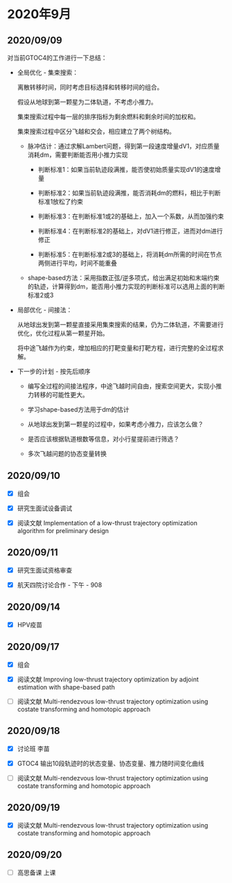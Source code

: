 # 2020年9月

## 2020/09/09

对当前GTOC4的工作进行一下总结：

* 全局优化 - 集束搜索：

	离散转移时间，同时考虑目标选择和转移时间的组合。

	假设从地球到第一颗星为二体轨道，不考虑小推力。

	集束搜索过程中每一层的排序指标为剩余燃料和剩余时间的加权和。

	集束搜索过程中区分飞越和交会，相应建立了两个树结构。

	* 脉冲估计：通过求解Lambert问题，得到第一段速度增量dV1，对应质量消耗dm，需要判断能否用小推力实现

		* 判断标准1：如果当前轨迹段满推，能否使初始质量实现dV1的速度增量

		* 判断标准2：如果当前轨迹段满推，能否消耗dm的燃料，相比于判断标准1放松了约束

		* 判断标准3：在判断标准1或2的基础上，加入一个系数，从而加强约束

		* 判断标准4：在判断标准2的基础上，对dV1进行修正，进而对dm进行修正

		* 判断标准5：在判断标准2或3的基础上，将消耗dm所需的时间在节点两侧进行平均，时间不能重叠

	* shape-based方法：采用指数正弦/逆多项式，给出满足初始和末端约束的轨迹，计算得到dm，能否用小推力实现的判断标准可以选用上面的判断标准2或3

* 局部优化 - 间接法：

	从地球出发到第一颗星直接采用集束搜索的结果，仍为二体轨道，不需要进行优化，优化过程从第一颗星开始。

	将中途飞越作为约束，增加相应的打靶变量和打靶方程，进行完整的全过程求解。

* 下一步的计划 - 按先后顺序

	* 编写全过程的间接法程序，中途飞越时间自由，搜索空间更大，实现小推力转移的可能性更大。

	* 学习shape-based方法用于dm的估计

	* 从地球出发到第一颗星的过程中，如果考虑小推力，应该怎么做？

	* 是否应该根据轨道根数等信息，对小行星提前进行筛选？

	* 多次飞越问题的协态变量转换

## 2020/09/10

- [x] 组会

- [x] 研究生面试设备调试

- [x] 阅读文献 Implementation of a low-thrust trajectory optimization algorithm for preliminary design

## 2020/09/11

- [x] 研究生面试资格审查

- [x] 航天四院讨论合作 - 下午 - 908

## 2020/09/14

- [x] HPV疫苗

## 2020/09/17

- [x] 组会

- [x] 阅读文献 Improving low-thrust trajectory optimization by adjoint estimation with shape-based path

- [ ] 阅读文献 Multi-rendezvous low-thrust trajectory optimization using costate transforming and homotopic approach

## 2020/09/18

- [x] 讨论班 李苗

- [x] GTOC4 输出10段轨迹时的状态变量、协态变量、推力随时间变化曲线

- [ ] 阅读文献 Multi-rendezvous low-thrust trajectory optimization using costate transforming and homotopic approach

## 2020/09/19

- [x] 阅读文献 Multi-rendezvous low-thrust trajectory optimization using costate transforming and homotopic approach

## 2020/09/20

- [ ] 高思备课 上课
